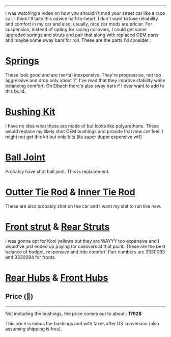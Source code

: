 
---

I was watching a video on how you shouldn't mod your street car like a race car. I think I'll take this advice half-to-heart. I don't want to lose reliability and comfort in my car and also, usually, race car mods are pricier. For suspension, instead of opting for racing coilovers, I could get some upgraded springs and struts and pair that along with replaced OEM parts and maybe some sway bars for roll. These are the parts I'd consider :

# [Springs](https://eibach.com/product/4247.140?epsid=1461)

These look good and are (sorta) inexpensive. They're progressive, not too aggressive and drop only about 1". I've read that they improve stability while balancing comfort. On Eibach there's also sway bars if I ever want to add to this build.

# [Bushing Kit](https://kdmtuners.com/product/superpro-master-bushing-vehicle-kit-hyundai-kia/)

I have no idea what these are made of but looks like polyurethane. These would replace my likely shot OEM bushings and provide that *new car* feel. I might not get this kit but only bits (its super duper expensive wtf)

# [Ball Joint](https://www.autozone.com/suspension-steering-tire-and-wheel/ball-joint-lower/p/duralast-ball-joint-fa500236/1177257_0_0)

Probably have shot ball joint. This is replacement.

# [Outter Tie Rod](https://www.autozone.com/suspension-steering-tire-and-wheel/tie-rod-end/p/duralast-gold-steering-tie-rod-end-ges60202lf/1414486_0_0) & [Inner Tie Rod](https://www.autozone.com/suspension-steering-tire-and-wheel/tie-rod-end/p/duralast-gold-steering-tie-rod-end-ges800886lf/1414464_0_0)

These are also probably shot on the car and I want my shit to run like new. 

# [Front strut](https://www.amazon.ca/KYB-3330093-Gas-Strut/dp/B084Q8NT5N) & [Rear Struts](https://www.amazon.ca/KYB-554384-Just-Silver-Monotube/dp/B00C89QT6K/ref=pd_bxgy_d_sccl_2/140-8725225-2293314?pd_rd_w=uAEOp&content-id=amzn1.sym.9286c396-f989-473f-a51f-aeb6f0ce4e48&pf_rd_p=9286c396-f989-473f-a51f-aeb6f0ce4e48&pf_rd_r=JP049FHHF1HQM7QF7ANV&pd_rd_wg=nHEho&pd_rd_r=c719edc6-a69b-4f73-8eac-982592f0ef23&pd_rd_i=B00C89QT6K&psc=1)

I was gonna opt for Koni yellows but they are WAYYY too expensive and I would've just ended up paying for coilovers at that point. These are the best balance of budget, responsive and ride comfort. Part numbers are 3330093 and 3330094 for fronts.  


# [Rear Hubs](https://www.amazon.ca/Premium-Assembly-Compatible-2011-2016-2014-2018/dp/B097XHXXXN/ref=sr_1_2?af=eyJ2ZWhpY2xlTmFtZSI6IjIwMTUgSHl1bmRhaSBWZWxvc3RlciIsInZlaGljbGUiOiIyMDE1LTMtMjE1MjQtNjctLTUtNi01LTE4MTY5LTM0MjItMS0xLS0tIn0%3D&content-id=amzn1.sym.70c3a562-ab88-4e0f-be03-2abb14affc79%3Aamzn1.sym.70c3a562-ab88-4e0f-be03-2abb14affc79&crid=2PTVQVOGN10HI&dib=eyJ2IjoiMSJ9.DJoEbra9lqTK4X9F6vdkZLirOqEd6OFtlCn8PTb-qmXqlI6ijyZXm785XZioY_sgza71mhSnoHm2pNbLmkP7CjOL_Mf_7c8xW9-yZu66_6nLBqyE46-eatNB6VmdNGOWkPT9L5lmTyyiR0Q-c9ed6eNFXQ8Kda5--ShGLhcA04c-cMCCSjdRFAnt8225an3ka7uRkIRp-kI_yKSKPm3J8XkDf7VHMz6k4K11ZgeUOTHi585btyimJsR0qxc69TseGP7HKvrPm2hun5ojxW94ghDupmwTUnV_Jei_rzpBulw.dzCk1gKqSYWhsQJYmmVZz2722sY6ElmYBwJD0nB4nDU&dib_tag=se&keywords=wheel+hub+and+bearing&pd_rd_r=2266b696-0a4c-4c6a-8f64-04937a55d56c&pd_rd_w=tYfKd&pd_rd_wg=u10AC&qid=1747495782&s=automotive&sprefix=wheel+hub+and+bearing%2Cautomotive%2C82&sr=1-2&vehicle=2015-3-21524-67--5-6-5-18169-3422-1-1---&vehicleName=2015+Hyundai+Veloster) & [Front Hubs](https://www.rockauto.com/en/moreinfo.php?pk=8843228&cc=3309801&pt=1636&jsn=556&_nck=jb38c6P4Fi5tn0WRJq8kJEWhHnCNRvFROX0O3j7qzY7Rm%2BgAcPFoyR4W%2BspnSEnLs5AniSU9804WG4Ng4fWppwRoeGUT7poPHnI9Wc13yeBk1WlNKd40FPsrxcs8asKHOOkfzQAu4sT227bOdQKPHjlarsZMe1y2zXnzytnh4kc%2F7JlmBKPx9MX1N4RnzZHqbUX2vzXpSAABSNcwbjVXbplVfnKjLNojAdKK1PbN6CBsLol2cQwoDR%2FmvKph1UyZucDf7H0mhm2M2tw%2F8dGpPg8yfIW%2F2hvO7hMl3tUo87W661BQepkm%2BZoxU96xt9yW0sKmwH9KqzKNTaHJwbbbmtq9L8aeJfBsEjAuwC34PIc%3D)

## Price (🫡)

---

Not including the bushings, the price comes out to about : **1762$**

This price is minus the bushings and with taxes after US conversion (also assuming shipping is free). 